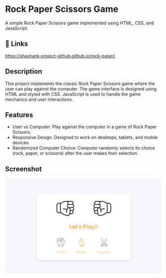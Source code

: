 
# Rock Paper Scissors Game

A simple Rock Paper Scissors game implemented using HTML, CSS, and JavaScript.
## 🔗 Links

https://shashank-project-github.github.io/rock-paper/

## Description
This project implements the classic Rock Paper Scissors game where the user can play against the computer. The game interface is designed using HTML and styled with CSS. JavaScript is used to handle the game mechanics and user interactions.

## Features
- User vs Computer: Play against the computer in a game of Rock Paper Scissors.
- Responsive Design: Designed to work on desktops, tablets, and mobile devices.
- Randomized Computer Choice: Computer randomly selects its choice (rock, paper, or scissors) after the user makes their selection.


## Screenshot
![App Screenshot](images/rock-paper.png)

